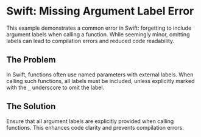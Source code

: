 # Swift: Missing Argument Label Error

This example demonstrates a common error in Swift: forgetting to include argument labels when calling a function.  While seemingly minor, omitting labels can lead to compilation errors and reduced code readability.

## The Problem

In Swift, functions often use named parameters with external labels.  When calling such functions, all labels must be included, unless explicitly marked with the `_` underscore to omit the label.

## The Solution

Ensure that all argument labels are explicitly provided when calling functions.  This enhances code clarity and prevents compilation errors.
